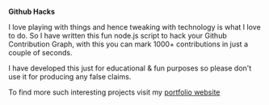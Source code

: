 
**Github Hacks**

I love playing with things and hence tweaking with technology is what I love to do. So I have written this fun node.js script to hack your Github Contribution Graph, with this you can mark 1000+ contributions in just a couple of seconds. 

I have developed this just for educational & fun purposes so please don't use it for producing any false claims. 

To find more such interesting projects visit my [portfolio website](https://sastava007.github.io)
